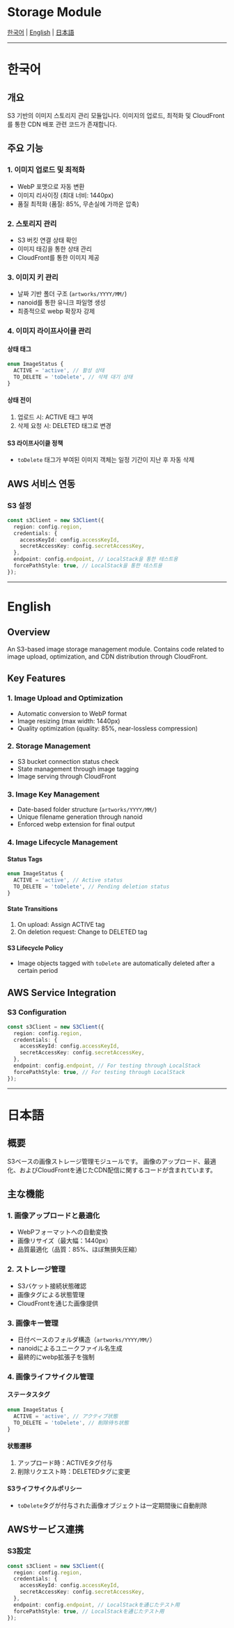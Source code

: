 # Storage Module

[한국어](#한국어) | [English](#english) | [日本語](#日本語)

---

# 한국어

## 개요

S3 기반의 이미지 스토리지 관리 모듈입니다.
이미지의 업로드, 최적화 및 CloudFront를 통한 CDN 배포 관련 코드가 존재합니다.

## 주요 기능

### 1. 이미지 업로드 및 최적화

- WebP 포맷으로 자동 변환
- 이미지 리사이징 (최대 너비: 1440px)
- 품질 최적화 (품질: 85%, 무손실에 가까운 압축)

### 2. 스토리지 관리

- S3 버킷 연결 상태 확인
- 이미지 태깅을 통한 상태 관리
- CloudFront를 통한 이미지 제공

### 3. 이미지 키 관리

- 날짜 기반 폴더 구조 (`artworks/YYYY/MM/`)
- nanoid를 통한 유니크 파일명 생성
- 최종적으로 webp 확장자 강제

### 4. 이미지 라이프사이클 관리

#### 상태 태그

```typescript
enum ImageStatus {
  ACTIVE = 'active', // 활성 상태
  TO_DELETE = 'toDelete', // 삭제 대기 상태
}
```

#### 상태 전이

1. 업로드 시: ACTIVE 태그 부여
2. 삭제 요청 시: DELETED 태그로 변경

#### S3 라이프사이클 정책

- `toDelete` 태그가 부여된 이미지 객체는 일정 기간이 지난 후 자동 삭제

## AWS 서비스 연동

### S3 설정

```typescript
const s3Client = new S3Client({
  region: config.region,
  credentials: {
    accessKeyId: config.accessKeyId,
    secretAccessKey: config.secretAccessKey,
  },
  endpoint: config.endpoint, // LocalStack을 통한 테스트용
  forcePathStyle: true, // LocalStack을 통한 테스트용
});
```

---

# English

## Overview

An S3-based image storage management module.
Contains code related to image upload, optimization, and CDN distribution through CloudFront.

## Key Features

### 1. Image Upload and Optimization

- Automatic conversion to WebP format
- Image resizing (max width: 1440px)
- Quality optimization (quality: 85%, near-lossless compression)

### 2. Storage Management

- S3 bucket connection status check
- State management through image tagging
- Image serving through CloudFront

### 3. Image Key Management

- Date-based folder structure (`artworks/YYYY/MM/`)
- Unique filename generation through nanoid
- Enforced webp extension for final output

### 4. Image Lifecycle Management

#### Status Tags

```typescript
enum ImageStatus {
  ACTIVE = 'active', // Active status
  TO_DELETE = 'toDelete', // Pending deletion status
}
```

#### State Transitions

1. On upload: Assign ACTIVE tag
2. On deletion request: Change to DELETED tag

#### S3 Lifecycle Policy

- Image objects tagged with `toDelete` are automatically deleted after a certain period

## AWS Service Integration

### S3 Configuration

```typescript
const s3Client = new S3Client({
  region: config.region,
  credentials: {
    accessKeyId: config.accessKeyId,
    secretAccessKey: config.secretAccessKey,
  },
  endpoint: config.endpoint, // For testing through LocalStack
  forcePathStyle: true, // For testing through LocalStack
});
```

---

# 日本語

## 概要

S3ベースの画像ストレージ管理モジュールです。
画像のアップロード、最適化、およびCloudFrontを通じたCDN配信に関するコードが含まれています。

## 主な機能

### 1. 画像アップロードと最適化

- WebPフォーマットへの自動変換
- 画像リサイズ（最大幅：1440px）
- 品質最適化（品質：85%、ほぼ無損失圧縮）

### 2. ストレージ管理

- S3バケット接続状態確認
- 画像タグによる状態管理
- CloudFrontを通じた画像提供

### 3. 画像キー管理

- 日付ベースのフォルダ構造（`artworks/YYYY/MM/`）
- nanoidによるユニークファイル名生成
- 最終的にwebp拡張子を強制

### 4. 画像ライフサイクル管理

#### ステータスタグ

```typescript
enum ImageStatus {
  ACTIVE = 'active', // アクティブ状態
  TO_DELETE = 'toDelete', // 削除待ち状態
}
```

#### 状態遷移

1. アップロード時：ACTIVEタグ付与
2. 削除リクエスト時：DELETEDタグに変更

#### S3ライフサイクルポリシー

- `toDelete`タグが付与された画像オブジェクトは一定期間後に自動削除

## AWSサービス連携

### S3設定

```typescript
const s3Client = new S3Client({
  region: config.region,
  credentials: {
    accessKeyId: config.accessKeyId,
    secretAccessKey: config.secretAccessKey,
  },
  endpoint: config.endpoint, // LocalStackを通じたテスト用
  forcePathStyle: true, // LocalStackを通じたテスト用
});
```

